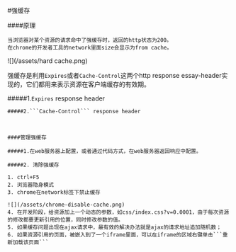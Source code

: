 #强缓存


####原理

```
当浏览器对某个资源的请求命中了强缓存时，返回的http状态为200。
在chrome的开发者工具的network里面size会显示为from cache。
```
![](/assets/hard cache.png)

强缓存是利用```Expires```或者```Cache-Control```这两个http response essay-header实现的，它们都用来表示资源在客户端缓存的有效期。

#####1.```Expires``` response header


```
#####2.```Cache-Control``` response header



####管理强缓存

#####1.在web服务器上配置，或者通过代码方式，在web服务器返回响应中配置。

#####2. 清除强缓存

1. ctrl+F5
2. 浏览器隐身模式
3. chrome在network标签下禁止缓存

![](/assets/chrome-disable-cache.png)
4. 在开发阶段，给资源加上一个动态的参数，如css/index.css?v=0.0001，由于每次资源的修改都要更新引用的位置，同时修改参数的值。
5. 如果缓存问题出现在ajax请求中，最有效的解决办法就是ajax的请求地址追加随机数；
6. 如果资源引用的页面，被嵌入到了一个iframe里面，可以在iframe的区域右键单击```重新加载该页面```